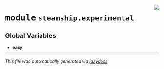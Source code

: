 <!-- markdownlint-disable -->

<a href="https://github.com/steamship-core/python-client/tree/main/src/steamship/experimental/__init__.py"><img align="right" style="float:right;" src="https://img.shields.io/badge/-source-cccccc?style=flat-square"></a>

# <kbd>module</kbd> `steamship.experimental`




**Global Variables**
---------------
- **easy**




---

_This file was automatically generated via [lazydocs](https://github.com/ml-tooling/lazydocs)._
